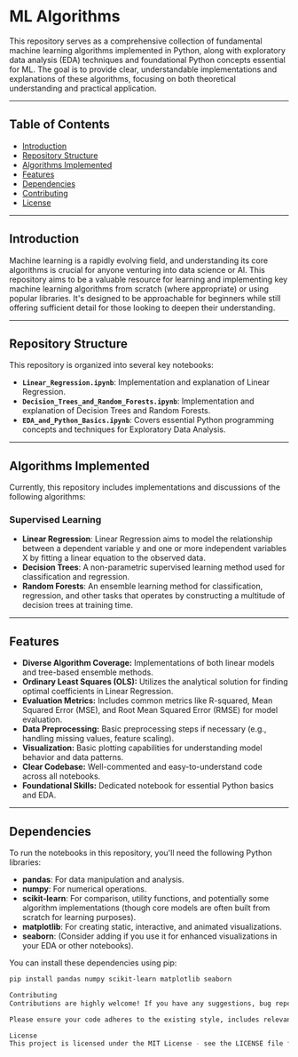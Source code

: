 # ML Algorithms

This repository serves as a comprehensive collection of fundamental machine learning algorithms implemented in Python, along with exploratory data analysis (EDA) techniques and foundational Python concepts essential for ML. The goal is to provide clear, understandable implementations and explanations of these algorithms, focusing on both theoretical understanding and practical application.

---

## Table of Contents

- [Introduction](#introduction)
- [Repository Structure](#repository-structure)
- [Algorithms Implemented](#algorithms-implemented)
- [Features](#features)
- [Dependencies](#dependencies)
- [Contributing](#contributing)
- [License](#license)

---

## Introduction

Machine learning is a rapidly evolving field, and understanding its core algorithms is crucial for anyone venturing into data science or AI. This repository aims to be a valuable resource for learning and implementing key machine learning algorithms from scratch (where appropriate) or using popular libraries. It's designed to be approachable for beginners while still offering sufficient detail for those looking to deepen their understanding.

---

## Repository Structure

This repository is organized into several key notebooks:

* **`Linear_Regression.ipynb`**: Implementation and explanation of Linear Regression.
* **`Decision_Trees_and_Random_Forests.ipynb`**: Implementation and explanation of Decision Trees and Random Forests.
* **`EDA_and_Python_Basics.ipynb`**: Covers essential Python programming concepts and techniques for Exploratory Data Analysis.

---

## Algorithms Implemented

Currently, this repository includes implementations and discussions of the following algorithms:

### Supervised Learning

* **Linear Regression**: Linear Regression aims to model the relationship between a dependent variable y and one or more independent variables X by fitting a linear equation to the observed data.
* **Decision Trees**: A non-parametric supervised learning method used for classification and regression.
* **Random Forests**: An ensemble learning method for classification, regression, and other tasks that operates by constructing a multitude of decision trees at training time.

---

## Features

* **Diverse Algorithm Coverage:** Implementations of both linear models and tree-based ensemble methods.
* **Ordinary Least Squares (OLS):** Utilizes the analytical solution for finding optimal coefficients in Linear Regression.
* **Evaluation Metrics:** Includes common metrics like R-squared, Mean Squared Error (MSE), and Root Mean Squared Error (RMSE) for model evaluation.
* **Data Preprocessing:** Basic preprocessing steps if necessary (e.g., handling missing values, feature scaling).
* **Visualization:** Basic plotting capabilities for understanding model behavior and data patterns.
* **Clear Codebase:** Well-commented and easy-to-understand code across all notebooks.
* **Foundational Skills:** Dedicated notebook for essential Python basics and EDA.

---

## Dependencies

To run the notebooks in this repository, you'll need the following Python libraries:

* **pandas**: For data manipulation and analysis.
* **numpy**: For numerical operations.
* **scikit-learn**: For comparison, utility functions, and potentially some algorithm implementations (though core models are often built from scratch for learning purposes).
* **matplotlib**: For creating static, interactive, and animated visualizations.
* **seaborn**: (Consider adding if you use it for enhanced visualizations in your EDA or other notebooks).

You can install these dependencies using pip:
```bash
pip install pandas numpy scikit-learn matplotlib seaborn

Contributing
Contributions are highly welcome! If you have any suggestions, bug reports, or want to contribute to the codebase with new algorithms, improved implementations, or better explanations, please feel free to open an issue or submit a pull request.

Please ensure your code adheres to the existing style, includes relevant tests (if applicable), and is well-documented.

License
This project is licensed under the MIT License - see the LICENSE file for details.
